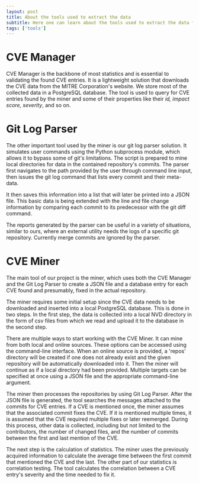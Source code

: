 ```yaml
---
layout: post
title: About the tools used to extract the data
subtitle: Here one can learn about the tools used to extract the data for our dataset
tags: ['tools']
---
```


# CVE Manager
CVE Manager is the backbone of most statistics and is essential to validating the found CVE entries. It is a lightweight solution that downloads the CVE data from the MITRE Corporation's website. We store most of the collected data in a PostgreSQL database. The tool is used to query for CVE entries found by the miner and some of their properties like their *id, impact score, severity*, and so on.

# Git Log Parser
The other important tool used by the miner is our git log parser solution. It simulates user commands using the Python subprocess module, which allows it to bypass some of git's limitations. The script is prepared to mine local directories for data in the contained repository's commits. The parser first navigates to the path provided by the user through command line input, then issues the git log command that lists every commit and their meta-data. 

It then saves this information into a list that will later be printed into a JSON file. This basic data is being extended with the line and file change information by comparing each commit to its predecessor with the git diff command.

The reports generated by the parser can be useful in a variety of situations, similar to ours, where an external utility needs the logs of a specific git repository. Currently merge commits are ignored by the parser.

# CVE Miner
The main tool of our project is the miner, which uses both the CVE Manager and the Git Log Parser to create a JSON file and a database entry for each CVE found and presumably, fixed in the actual repository.

The miner requires some initial setup since the CVE data needs to be downloaded and inserted into a local PostgreSQL database.
This is done in two steps. In the first step, the data is collected into a local NVD directory in the form of csv files from which we read and upload it to the database in the second step.

There are multiple ways to start working with the CVE Miner. It can mine from both local and online sources. These options can be accessed using the command-line interface. When an online source is provided, a 'repos' directory will be created if one does not already exist and the given repository will be automatically downloaded into it. Then the miner will continue as if a local directory had been provided. Multiple targets can be specified at once using a JSON file and the appropriate command-line argument.

The miner then processes the repositories by using Git Log Parser. After the JSON file is generated, the tool searches the messages attached to the commits for CVE entries. If a CVE is mentioned once, the miner assumes that the associated commit fixes the CVE. If it is mentioned multiple times, it is assumed that the CVE required multiple fixes or later reemerged. During this process, other data is collected, including but not limited to the contributors, the number of changed files, and the number of commits between the first and last mention of the CVE.

The next step is the calculation of statistics. The miner uses the previously acquired information to calculate the average time between the first commit that mentioned the CVE and the last. The other part of our statistics is correlation testing. The tool calculates the correlation between a CVE entry's severity and the time needed to fix it.
